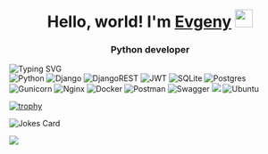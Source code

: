 <h1 align="center">Hello, world! I'm <a href="https://daniilshat.ru/" target="_blank">Evgeny</a> 
<img src="https://github.com/blackcater/blackcater/raw/main/images/Hi.gif" height="32"/></h1>
<h3 align="center">Python developer</h3>


![Typing SVG](https://readme-typing-svg.herokuapp.com?color=%23FF0000&lines=My+stack:)    
![Python](https://img.shields.io/badge/python-3670A0?style=for-the-badge&logo=python&logoColor=ffdd54)
![Django](https://img.shields.io/badge/django-%23092E20.svg?style=for-the-badge&logo=django&logoColor=white)
![DjangoREST](https://img.shields.io/badge/DJANGO-REST-ff1709?style=for-the-badge&logo=django&logoColor=white&color=ff1709&labelColor=gray)
![JWT](https://img.shields.io/badge/JWT-black?style=for-the-badge&logo=JSON%20web%20tokens)
![SQLite](https://img.shields.io/badge/sqlite-%2307405e.svg?style=for-the-badge&logo=sqlite&logoColor=white)
![Postgres](https://img.shields.io/badge/postgres-%23316192.svg?style=for-the-badge&logo=postgresql&logoColor=white)
![Gunicorn](https://img.shields.io/badge/gunicorn-%298729.svg?style=for-the-badge&logo=gunicorn&logoColor=white)
![Nginx](https://img.shields.io/badge/nginx-%23009639.svg?style=for-the-badge&logo=nginx&logoColor=white)
![Docker](https://img.shields.io/badge/docker-%230db7ed.svg?style=for-the-badge&logo=docker&logoColor=white)
![Postman](https://img.shields.io/badge/Postman-FF6C37?style=for-the-badge&logo=postman&logoColor=white)
![Swagger](https://img.shields.io/badge/-Swagger-%23Clojure?style=for-the-badge&logo=swagger&logoColor=white)
<img src="https://img.shields.io/badge/Yandex Cloud-5282FF?style=for-the-badge&logo=Yandex Cloud&logoColor=white"/>
![Ubuntu](https://img.shields.io/badge/Ubuntu-E95420?style=for-the-badge&logo=ubuntu&logoColor=white)

[![trophy](https://github-profile-trophy.vercel.app/?username=Excellent-84)](https://github.com/Excellent-84/github-profile-trophy)

<!--[![GitHub Streak](https://github-readme-streak-stats.herokuapp.com/?user=Excellent-84)](https://git.io/streak-stats)-->

![Jokes Card](https://readme-jokes.vercel.app/api)

![](https://komarev.com/ghpvc/?username=Excellent-84)

<!--
**Excellent-84/Excellent-84** is a ✨ _special_ ✨ repository because its `README.md` (this file) appears on your GitHub profile.

Here are some ideas to get you started:

- 🔭 I’m currently working on ...
- 🌱 I’m currently learning ...
- 👯 I’m looking to collaborate on ...
- 🤔 I’m looking for help with ...
- 💬 Ask me about ...
- 📫 How to reach me: ...
- 😄 Pronouns: ...
- ⚡ Fun fact: ...
-->
